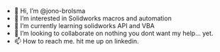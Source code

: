 - 👋 Hi, I’m @jono-brolsma
- 👀 I’m interested in Solidworks macros and automation
- 🌱 I’m currently learning solidworks API and VBA
- 💞️ I’m looking to collaborate on nothing you dont want my help... yet.
- 📫 How to reach me. hit me up on linkedin.

<!---
jono-brolsma/jono-brolsma is a ✨ special ✨ repository because its `README.md` (this file) appears on your GitHub profile.
You can click the Preview link to take a look at your changes.
--->
